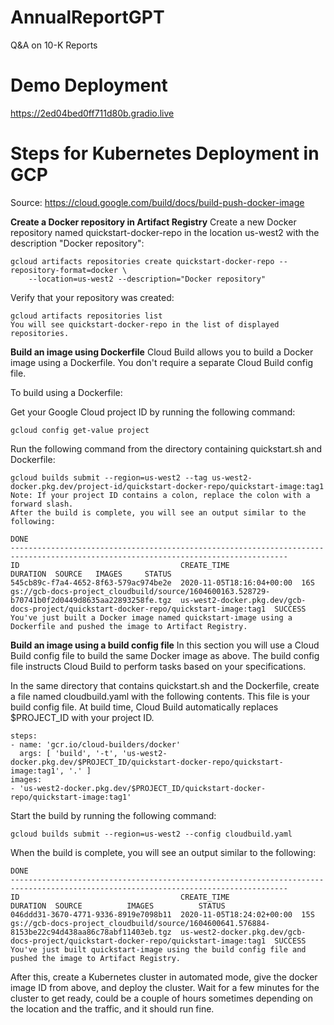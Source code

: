 # AnnualReportGPT
Q&amp;A on 10-K Reports

# Demo Deployment
https://2ed04bed0ff711d80b.gradio.live

# Steps for Kubernetes Deployment in GCP

Source: https://cloud.google.com/build/docs/build-push-docker-image

**Create a Docker repository in Artifact Registry**
Create a new Docker repository named quickstart-docker-repo in the location us-west2 with the description "Docker repository":

```
gcloud artifacts repositories create quickstart-docker-repo --repository-format=docker \
    --location=us-west2 --description="Docker repository"
```

Verify that your repository was created:

```
gcloud artifacts repositories list
You will see quickstart-docker-repo in the list of displayed repositories.
```

**Build an image using Dockerfile**
Cloud Build allows you to build a Docker image using a Dockerfile. You don't require a separate Cloud Build config file.

To build using a Dockerfile:

Get your Google Cloud project ID by running the following command:

```
gcloud config get-value project
```

Run the following command from the directory containing quickstart.sh and Dockerfile:

```
gcloud builds submit --region=us-west2 --tag us-west2-docker.pkg.dev/project-id/quickstart-docker-repo/quickstart-image:tag1
Note: If your project ID contains a colon, replace the colon with a forward slash.
After the build is complete, you will see an output similar to the following:
```
```
DONE
------------------------------------------------------------------------------------------------------------------------------------
ID                                    CREATE_TIME                DURATION  SOURCE   IMAGES     STATUS
545cb89c-f7a4-4652-8f63-579ac974be2e  2020-11-05T18:16:04+00:00  16S       gs://gcb-docs-project_cloudbuild/source/1604600163.528729-b70741b0f2d0449d8635aa22893258fe.tgz  us-west2-docker.pkg.dev/gcb-docs-project/quickstart-docker-repo/quickstart-image:tag1  SUCCESS
You've just built a Docker image named quickstart-image using a Dockerfile and pushed the image to Artifact Registry.
```

**Build an image using a build config file**
In this section you will use a Cloud Build config file to build the same Docker image as above. The build config file instructs Cloud Build to perform tasks based on your specifications.

In the same directory that contains quickstart.sh and the Dockerfile, create a file named cloudbuild.yaml with the following contents. This file is your build config file. At build time, Cloud Build automatically replaces $PROJECT_ID with your project ID.

```
steps:
- name: 'gcr.io/cloud-builders/docker'
  args: [ 'build', '-t', 'us-west2-docker.pkg.dev/$PROJECT_ID/quickstart-docker-repo/quickstart-image:tag1', '.' ]
images:
- 'us-west2-docker.pkg.dev/$PROJECT_ID/quickstart-docker-repo/quickstart-image:tag1'
```

Start the build by running the following command:

```
gcloud builds submit --region=us-west2 --config cloudbuild.yaml
```

When the build is complete, you will see an output similar to the following:

```
DONE
------------------------------------------------------------------------------------------------------------------------------------
ID                                    CREATE_TIME                DURATION  SOURCE          IMAGES          STATUS
046ddd31-3670-4771-9336-8919e7098b11  2020-11-05T18:24:02+00:00  15S       gs://gcb-docs-project_cloudbuild/source/1604600641.576884-8153be22c94d438aa86c78abf11403eb.tgz  us-west2-docker.pkg.dev/gcb-docs-project/quickstart-docker-repo/quickstart-image:tag1  SUCCESS
You've just built quickstart-image using the build config file and pushed the image to Artifact Registry.
```

After this, create a Kubernetes cluster in automated mode, give the docker image ID from above, and deploy the cluster. Wait for a few minutes for the cluster to get ready, could be a couple of hours sometimes depending on the location and the traffic, and it should run fine.
